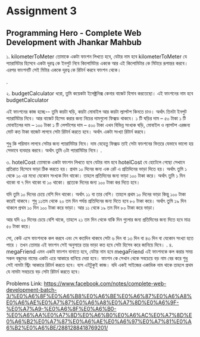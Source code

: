 # Assignment 3
## Programming Hero - Complete Web Development with Jhankar Mahbub

১. kilometerToMeter
তোমাকে একটা ফাংশন লিখতে হবে, যেটার নাম হবে kilometerToMeter
যে প্যারামিটার হিসেবে একটা দূরত্ব কে ইনপুট নিবে কিলোমিটার এককে আর এই কিলোমিটার কে মিটারে রূপান্তর করবে। এরপর ফাংশনটি সেই মিটার এককে দূরত্ব কে রিটার্ন করবে ফাংশন থেকে।

.

২. budgetCalculator
ধরো, তুমি কয়েকটা ইলেক্ট্রনিক্স কেনার বাজেট হিসাব করতেছো। এই ফাংশনের নাম হবে budgetCalculator

এই ফাংশনের কাজ হচ্ছে-- তুমি কয়টা  ঘড়ি, কয়টা মোবাইল আর কয়টা ল্যাপটপ কিনতে চাও। অর্থাৎ তিনটা ইনপুট প্যারামিটার নিবে। আর বাজেট হিসেব করার জন্য নিচের দামগুলো ফিক্সড থাকবে। 
১ টি ঘড়ির দাম – ৫০ টাকা
১ টি মোবাইলের দাম – ১০০ টাকা 
১ টি লেপটপের দাম – ৫০০ টাকা 
এখন বিভিন্ন সংখ্যক ঘড়ি, মোবাইল ও ল্যাপটপ এরজন্য মোট কত টাকা বাজেট লাগবে সেটা রিটার্ন করতে হবে। অর্থাৎ একটা সংখ্যা রিটার্ন করবে। 

শুধু কি পরিমান লাগবে সেটার জন্য প্যারামিটার নিবে। দাম যেহেতু ফিক্সড তাই সেটা ফাংশনের ভিতরে যেভাবে ভালো হয় সেভাবে ব্যবহার করবে। অর্থাৎ তুমি ৩টা প্যারামিটার নিবে।
.

৩. hotelCost
তোমাকে একটা ফাংশন লিখতে হবে যেটার নাম হবে hotelCost
যে হোটেলে গেছো সেখানে প্রতিরাত হিসেবে ভাড়া ঠিক করতে হয়। 
প্রথম ১০ দিনের জন্য এক রেট এ প্রতিদিনের ভাড়া দিতে হয়। অর্থাৎ তুমি ১ থেকে ১০ এর মধ্যে যেকোন সংখ্যক দিন থাকো। তাহলে প্রতিদিনের জন্য ভাড়া ১০০ টাকা করে। অর্থাৎ তুমি ১ দিন থাকো বা ৭ দিন থাকো বা ১০ থাকো। প্রত্যেক দিনের জন্য ১০০ টাকা কর দিতে হবে। 

যদি তুমি ১০ দিনের চেয়ে বেশি দিন থাকো। অর্থাৎ ১১ বা তার বেশি। তাহলে প্রথম ১০ দিনের ভাড়া কিন্তু ১০০ টাকা করেই থাকবে। শুধু ১১তম থেকে ২০ তম দিন পর্যন্ত প্রতিদিনের জন্য দিতে হবে ৮০ টাকা করে। অর্থাৎ তুমি ১৯ দিন থাকলে প্রথম ১০ দিন ১০০ টাকা করে ভাড়া। আর ১১ থেকে ১৯ তম দিন ৮০ টাকা করে ভাড়া। 

আর যদি ২০ দিনের চেয়ে বেশি থাকে, তাহলে ২১ তম দিন থেকে বাকি দিন গুলোর জন্য প্রতিদিনের জন্য দিতে হবে মাত্র ৫০ টাকা করে। 

সো, কেউ এসে ফাংশনকে কল করবে এবং সে কতদিন থাকবে সেটা ৬ দিন বা ১৩ দিন বা ৪৩ দিন বা যেকোন সংখ্যা হতে পারে । তখন তোমার এই ফাংশন সেই অনুসারে তার ভাড়া কত হবে সেটা হিসেব করে জানিয়ে দিবে। 
.
৪. megaFriend
এমন একটা ফাংশন বানাতে হবে, যেটার নাম হবে megaFriend 
এই ফাংশনকে কল করার সময় সকল বন্ধুদের নামের একটা এরে আকারে বানিয়ে দেয়া হবে। 
ফাংশন কে সেখান থেকে সবচেয়ে বড় নাম বের করে শুধু সেই নামটা স্ট্রিং আকারে রিটার্ন করতে হবে। ব্যস এইটুকুই কাজ।
যদি একই সাইজের একাধিক নাম থাকে তাহলে প্রথম যে নামটা সবচেয়ে বড় সেটা রিটার্ন করতে হবে। 

Problems Link: https://www.facebook.com/notes/complete-web-development-batch-3/%E0%A6%8F%E0%A6%B8%E0%A6%BE%E0%A6%87%E0%A6%A8%E0%A6%AE%E0%A7%87%E0%A6%A8%E0%A7%8D%E0%A6%9F-%E0%A7%A9-%E0%A6%8F%E0%A6%B0-%E0%A6%AA%E0%A7%8D%E0%A6%B0%E0%A6%AC%E0%A7%8D%E0%A6%B2%E0%A7%87%E0%A6%AE%E0%A6%97%E0%A7%81%E0%A6%B2%E0%A6%BE/2881288418769201/
